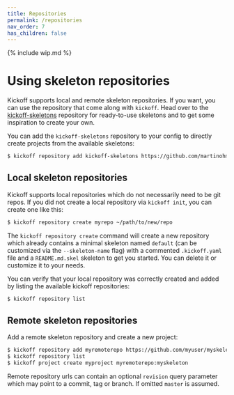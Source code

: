 ```yaml
---
title: Repositories
permalink: /repositories
nav_order: 7
has_children: false
---
```


{% include wip.md %}

# Using skeleton repositories

Kickoff supports local and remote skeleton repositories. If you want, you can
use the repository that come along with `kickoff`. Head over to the
[kickoff-skeletons](https://github.com/martinohmann/kickoff-skeletons)
repository for ready-to-use skeletons and to get some inspiration to create
your own.

You can add the `kickoff-skeletons` repository to your config to directly
create projects from the available skeletons:

```bash
$ kickoff repository add kickoff-skeletons https://github.com/martinohmann/kickoff-skeletons
```

## Local skeleton repositories

Kickoff supports local repositories which do not necessarily need to be git
repos. If you did not create a local repository via `kickoff init`, you can
create one like this:

```bash
$ kickoff repository create myrepo ~/path/to/new/repo
```

The `kickoff repository create` command will create a new repository which
already contains a minimal skeleton named `default` (can be customized via the
`--skeleton-name` flag) with a commented `.kickoff.yaml` file and a
`README.md.skel` skeleton to get you started. You can delete it or customize it
to your needs.

You can verify that your local repository was correctly created and added by
listing the available kickoff repositories:

```bash
$ kickoff repository list
```

## Remote skeleton repositories

Add a remote skeleton repository and create a new project:

```bash
$ kickoff repository add myremoterepo https://github.com/myuser/myskeletonrepo?revision=v1.0.0
$ kickoff repository list
$ kickoff project create myproject myremoterepo:myskeleton
```

Remote repository urls can contain an optional `revision` query parameter which
may point to a commit, tag or branch. If omitted `master` is assumed.

